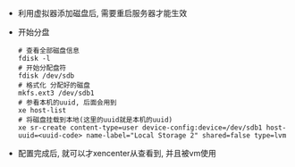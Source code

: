 * 利用虚拟器添加磁盘后, 需要重启服务器才能生效

* 开始分盘

  ```shell
  # 查看全部磁盘信息
  fdisk -l
  # 开始分配盘符
  fdisk /dev/sdb
  # 格式化 分配好的磁盘
  mkfs.ext3 /dev/sdb1
  # 参看本机的uuid, 后面会用到
  xe host-list
  # 将磁盘挂载到本地(这里的uuid就是本机的uuid)
  xe sr-create content-type=user device-config:device=/dev/sdb1 host-uuid=<uuid-code> name-label="Local Storage 2" shared=false type=lvm
  ```

* 配置完成后, 就可以才xencenter从查看到, 并且被vm使用

  

